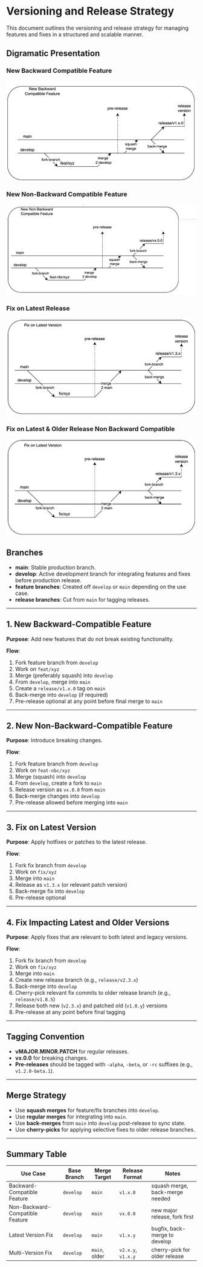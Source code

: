 
# Versioning and Release Strategy

This document outlines the versioning and release strategy for managing features and fixes in a structured and scalable manner.

## Digramatic Presentation

### New Backward Compatible Feature
![New Backward Compatible Feature](assets/version-new-backward.png)

### New Non-Backward Compatible Feature
![New Non-Backward Compatible Feature](assets/version-new-non-backward.png)

### Fix on Latest Release
![Fix on Latest Release](assets/version-fix-latest.png)

### Fix on Latest & Older Release Non Backward Compatible
![Fix on Latest & Older Release Non Backward Compatible](assets/version-fix-latest-older.png)

## Branches

- **main**: Stable production branch.
- **develop**: Active development branch for integrating features and fixes before production release.
- **feature branches**: Created off `develop` or `main` depending on the use case.
- **release branches**: Cut from `main` for tagging releases.

---

## 1. New Backward-Compatible Feature

**Purpose**: Add new features that do not break existing functionality.

**Flow**:
1. Fork feature branch from `develop`
2. Work on `feat/xyz`
3. Merge (preferably squash) into `develop`
4. From `develop`, merge into `main`
5. Create a `release/v1.x.0` tag on `main`
6. Back-merge into `develop` (if required)
7. Pre-release optional at any point before final merge to `main`

---

## 2. New Non-Backward-Compatible Feature

**Purpose**: Introduce breaking changes.

**Flow**:
1. Fork feature branch from `develop`
2. Work on `feat-nbc/xyz`
3. Merge (squash) into `develop`
4. From `develop`, create a fork to `main`
5. Release version as `vx.0.0` from `main`
6. Back-merge changes into `develop`
7. Pre-release allowed before merging into `main`

---

## 3. Fix on Latest Version

**Purpose**: Apply hotfixes or patches to the latest release.

**Flow**:
1. Fork fix branch from `develop`
2. Work on `fix/xyz`
3. Merge into `main`
4. Release as `v1.3.x` (or relevant patch version)
5. Back-merge fix into `develop`
6. Pre-release optional

---

## 4. Fix Impacting Latest and Older Versions

**Purpose**: Apply fixes that are relevant to both latest and legacy versions.

**Flow**:
1. Fork fix branch from `develop`
2. Work on `fix/xyz`
3. Merge into `main`
4. Create new release branch (e.g., `release/v2.3.x`)
5. Back-merge into `develop`
6. Cherry-pick relevant fix commits to older release branch (e.g., `release/v1.8.5`)
7. Release both new (`v2.3.x`) and patched old (`v1.8.y`) versions
8. Pre-release at any point before final tagging

---

## Tagging Convention

- **vMAJOR.MINOR.PATCH** for regular releases.
- **vx.0.0** for breaking changes.
- **Pre-releases** should be tagged with `-alpha`, `-beta`, or `-rc` suffixes (e.g., `v1.2.0-beta.1`).

---

## Merge Strategy

- Use **squash merges** for feature/fix branches into `develop`.
- Use **regular merges** for integrating into `main`.
- Use **back-merges** from `main` into `develop` post-release to sync state.
- Use **cherry-picks** for applying selective fixes to older release branches.

---

## Summary Table

| Use Case                          | Base Branch | Merge Target | Release Format   | Notes                             |
|----------------------------------|-------------|---------------|------------------|-----------------------------------|
| Backward-Compatible Feature      | `develop`   | `main`        | `v1.x.0`         | squash merge, back-merge needed   |
| Non-Backward-Compatible Feature  | `develop`   | `main`        | `vx.0.0`         | new major release, fork first     |
| Latest Version Fix               | `develop`   | `main`        | `v1.x.y`         | bugfix, back-merge to develop     |
| Multi-Version Fix                | `develop`   | `main`, older | `v2.x.y`, `v1.x.y`| cherry-pick for older release     |
